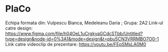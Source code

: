 # PlaCo
Echipa formata din: Vulpescu Bianca, Medeleanu Daria ;
Grupa: 2A2
Link-ul catre design: https://www.figma.com/file/h04OeL1uCrgkyaGCdcSTbb/Untitled?type=design&node-id=0%3A1&mode=design&t=pbu5CN3VRRMBO7O0-1
Link catre videoclip de prezentare: https://youtu.be/FEpSMsLA0M0
